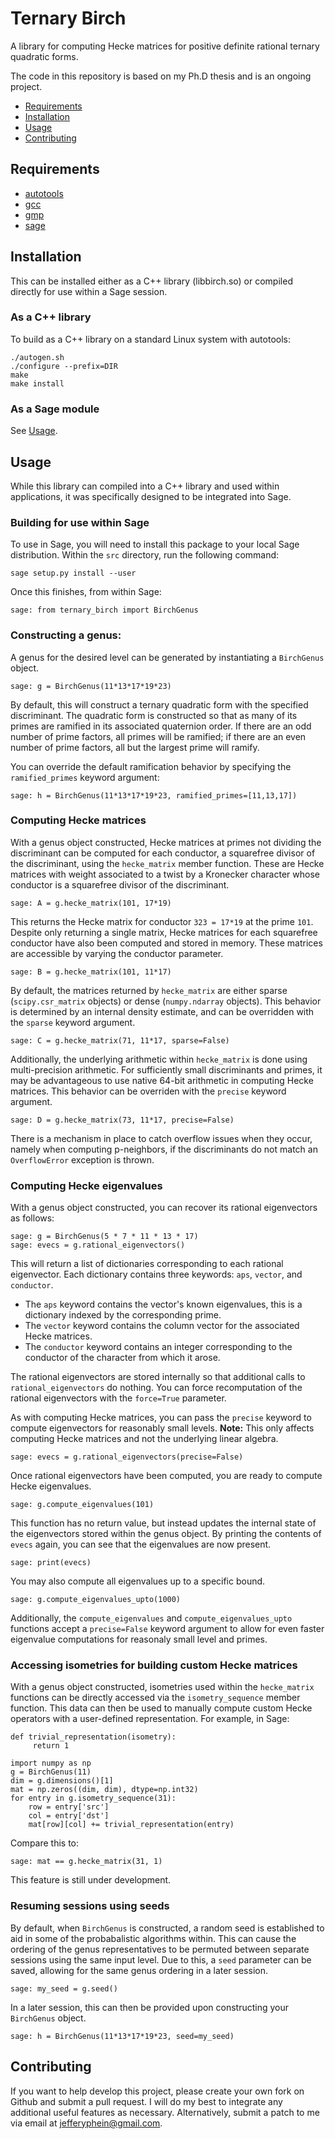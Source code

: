 Ternary Birch
=============
A library for computing Hecke matrices for positive definite rational ternary quadratic forms.

The code in this repository is based on my Ph.D thesis and is an ongoing project.

- [Requirements](#requirements)
- [Installation](#installation)
- [Usage](#usage)
- [Contributing](#contribution)

## Requirements

- [autotools](https://www.gnu.org/software/automake/manual/html_node/Autotools-Introduction.html)
- [gcc](https://gcc.gnu.org/)
- [gmp](https://gmplib.org/)
- [sage](http://www.sagemath.org/)

## Installation

This can be installed either as a C++ library (libbirch.so) or compiled directly for use within a Sage session.

### As a C++ library

To build as a C++ library on a standard Linux system with autotools:

    ./autogen.sh
    ./configure --prefix=DIR
    make
    make install
    
### As a Sage module

See [Usage](#usage).
    
## Usage

While this library can compiled into a C++ library and used within applications, it was specifically designed to be integrated into Sage.

### Building for use within Sage

To use in Sage, you will need to install this package to your local Sage distribution. Within the ``src`` directory, run the following command:

    sage setup.py install --user

Once this finishes, from within Sage:

    sage: from ternary_birch import BirchGenus

### Constructing a genus:

A genus for the desired level can be generated by instantiating a ``BirchGenus`` object.

    sage: g = BirchGenus(11*13*17*19*23)

By default, this will construct a ternary quadratic form with the specified discriminant. The quadratic form is constructed so that as many of its primes are ramified in its associated quaternion order. If there are an odd number of prime factors, all primes will be ramified; if there are an even number of prime factors, all but the largest prime will ramify.

You can override the default ramification behavior by specifying the ``ramified_primes`` keyword argument:

    sage: h = BirchGenus(11*13*17*19*23, ramified_primes=[11,13,17])
    
### Computing Hecke matrices

With a genus object constructed, Hecke matrices at primes not dividing the discriminant can be computed for each conductor, a squarefree divisor of the discriminant, using the ``hecke_matrix`` member function. These are Hecke matrices with weight associated to a twist by a Kronecker character whose conductor is a squarefree divisor of the discriminant.

    sage: A = g.hecke_matrix(101, 17*19)

This returns the Hecke matrix for conductor ``323 = 17*19`` at the prime ``101``. Despite only returning a single matrix, Hecke matrices for each squarefree conductor have also been computed and stored in memory. These matrices are accessible by varying the conductor parameter.

    sage: B = g.hecke_matrix(101, 11*17)

By default, the matrices returned by ``hecke_matrix`` are either sparse (``scipy.csr_matrix`` objects) or dense (``numpy.ndarray`` objects). This behavior is determined by an internal density estimate, and can be overridden with the ``sparse`` keyword argument.

    sage: C = g.hecke_matrix(71, 11*17, sparse=False)

Additionally, the underlying arithmetic within ``hecke_matrix`` is done using multi-precision arithmetic. For sufficiently small discriminants and primes, it may be advantageous to use native 64-bit arithmetic in computing Hecke matrices. This behavior can be overriden with the ``precise`` keyword argument.

    sage: D = g.hecke_matrix(73, 11*17, precise=False)

There is a mechanism in place to catch overflow issues when they occur, namely when computing p-neighbors, if the discriminants do not match an ``OverflowError`` exception is thrown.

### Computing Hecke eigenvalues

With a genus object constructed, you can recover its rational eigenvectors as follows:

    sage: g = BirchGenus(5 * 7 * 11 * 13 * 17)
    sage: evecs = g.rational_eigenvectors()

This will return a list of dictionaries corresponding to each rational eigenvector. Each dictionary contains three keywords: ``aps``, ``vector``, and ``conductor``.
- The ``aps`` keyword contains the vector's known eigenvalues, this is a dictionary indexed by the corresponding prime.
- The ``vector`` keyword contains the column vector for the associated Hecke matrices.
- The ``conductor`` keyword contains an integer corresponding to the conductor of the character from which it arose.

The rational eigenvectors are stored internally so that additional calls to ``rational_eigenvectors`` do nothing. You can force recomputation of the rational eigenvectors with the ``force=True`` parameter.

As with computing Hecke matrices, you can pass the ``precise`` keyword to compute eigenvectors for reasonably small levels. **Note:** This only affects computing Hecke matrices and not the underlying linear algebra.

    sage: evecs = g.rational_eigenvectors(precise=False)

Once rational eigenvectors have been computed, you are ready to compute Hecke eigenvalues.

    sage: g.compute_eigenvalues(101)

This function has no return value, but instead updates the internal state of the eigenvectors stored within the genus object. By printing the contents of ``evecs`` again, you can see that the eigenvalues are now present.

    sage: print(evecs)

You may also compute all eigenvalues up to a specific bound.

    sage: g.compute_eigenvalues_upto(1000)

Additionally, the ``compute_eigenvalues`` and ``compute_eigenvalues_upto`` functions accept a ``precise=False`` keyword argument to allow for even faster eigenvalue computations for reasonaly small level and primes.

### Accessing isometries for building custom Hecke matrices

With a genus object constructed, isometries used within the ``hecke_matrix`` functions can be directly accessed via the ``isometry_sequence`` member function. This data can then be used to manually compute custom Hecke operators with a user-defined representation. For example, in Sage:

    def trivial_representation(isometry):
         return 1

    import numpy as np
    g = BirchGenus(11)
    dim = g.dimensions()[1]
    mat = np.zeros((dim, dim), dtype=np.int32)
    for entry in g.isometry_sequence(31):
        row = entry['src']
        col = entry['dst']
        mat[row][col] += trivial_representation(entry)

Compare this to:

    sage: mat == g.hecke_matrix(31, 1)

This feature is still under development.

### Resuming sessions using seeds

By default, when ``BirchGenus`` is constructed, a random seed is established to aid in some of the probabalistic algorithms within. This can cause the ordering of the genus representatives to be permuted between separate sessions using the same input level. Due to this, a ``seed`` parameter can be saved, allowing for the same genus ordering in a later session.

    sage: my_seed = g.seed()

In a later session, this can then be provided upon constructing your ``BirchGenus`` object.

    sage: h = BirchGenus(11*13*17*19*23, seed=my_seed)

## Contributing

If you want to help develop this project, please create your own fork on Github and submit a pull request. I will do my best to integrate any additional useful features as necessary. Alternatively, submit a patch to me via email at jefferyphein@gmail.com.
